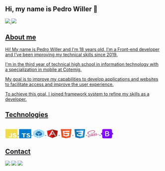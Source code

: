 ## Hi, my name is Pedro Willer 👋

<div>
  <a href="https://github.com/pedroolorentz">
  <img height="180em" src="https://github-readme-stats.vercel.app/api?username=pedroolorentz&show_icons=true&theme=dracula&include_all_commits=true&count_private=true"/>
  <img height="180em" src="https://github-readme-stats.vercel.app/api/top-langs/?username=pedroolorentz&layout=compact&langs_count=7&theme=dracula"/>
</div>
  
  ## About me
  Hi! My name is Pedro Willer and I'm 18 years old, I'm a Front-end developer and I've been improving my technical skills since 2019.

  I'm in the third year of technical high school in information technology with a specialization in mobile at Cotemig.

  My goal is to improve my capabilities to develop applications and websites to facilitate access and improve the user experience.

  To achieve this goal, I joined framework system to refine my skills as a developer.
  
  ## Technologies
  
<div style="display: inline_block"><br>
  <img align="center" alt="Pedro-Js" height="30" width="40" src="https://raw.githubusercontent.com/devicons/devicon/master/icons/javascript/javascript-plain.svg">
  <img align="center" alt="Pedro-Ts" height="30" width="40" src="https://raw.githubusercontent.com/devicons/devicon/master/icons/typescript/typescript-plain.svg">
  <img align="center" alt="Pedro-Webpack" height="30" width="40" src="https://raw.githubusercontent.com/devicons/devicon/master/icons/webpack/webpack-original.svg">
  <img align="center" alt="Pedro-Angular" height="30" width="40" src="https://raw.githubusercontent.com/devicons/devicon/master/icons/angularjs/angularjs-original.svg">
  <img align="center" alt="Pedro-HTML" height="30" width="40" src="https://raw.githubusercontent.com/devicons/devicon/master/icons/html5/html5-original.svg">
  <img align="center" alt="Pedro-CSS" height="30" width="40" src="https://raw.githubusercontent.com/devicons/devicon/master/icons/css3/css3-original.svg">
  <img align="center" alt="Pedro-SCSS" height="30" width="40" src="https://raw.githubusercontent.com/devicons/devicon/master/icons/sass/sass-original.svg">
  <img align="center" alt="Pedro-Bootstrap" height="30" width="40" src="https://raw.githubusercontent.com/devicons/devicon/master/icons/bootstrap/bootstrap-original.svg">
</div>
  
  ## Contact
  
<div>
  <a href="https://instagram.com/pedroolorentz" target="_blank"><img src="https://img.shields.io/badge/-Instagram-%23E4405F?style=for-the-badge&logo=instagram&logoColor=white" target="_blank"></a>
  <a href = "mailto:pwiller.lorentz@gmail.com"><img src="https://img.shields.io/badge/-Gmail-%23333?style=for-the-badge&logo=gmail&logoColor=white" target="_blank"></a>
  <a href="https://www.linkedin.com/in/pedroolorentz/" target="_blank"><img src="https://img.shields.io/badge/-LinkedIn-%230077B5?style=for-the-badge&logo=linkedin&logoColor=white" target="_blank"></a> 
 
</div>

